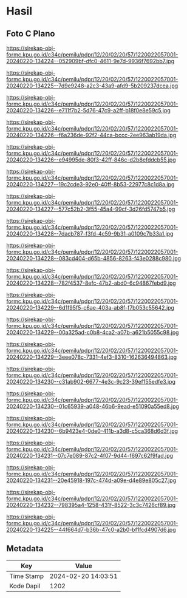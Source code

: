 # Hasil

## Foto C Plano

https://sirekap-obj-formc.kpu.go.id/c34c/pemilu/pdpr/12/20/02/20/57/1220022057001-20240220-134224--052909bf-dfc0-4611-9e7d-9936f7692bb7.jpg

https://sirekap-obj-formc.kpu.go.id/c34c/pemilu/pdpr/12/20/02/20/57/1220022057001-20240220-134225--7d9e9248-a2c3-43a9-afd9-5b209237dcea.jpg

https://sirekap-obj-formc.kpu.go.id/c34c/pemilu/pdpr/12/20/02/20/57/1220022057001-20240220-134226--e711f7b2-5d76-47c9-a2ff-b18f0e8e59c5.jpg

https://sirekap-obj-formc.kpu.go.id/c34c/pemilu/pdpr/12/20/02/20/57/1220022057001-20240220-134226--f6a236de-92f2-44ca-bccc-2ee963ab19da.jpg

https://sirekap-obj-formc.kpu.go.id/c34c/pemilu/pdpr/12/20/02/20/57/1220022057001-20240220-134226--e94995de-80f3-42ff-846c-d2b8efddcb55.jpg

https://sirekap-obj-formc.kpu.go.id/c34c/pemilu/pdpr/12/20/02/20/57/1220022057001-20240220-134227--19c2cde3-92e0-40ff-8b53-22977c8c1d8a.jpg

https://sirekap-obj-formc.kpu.go.id/c34c/pemilu/pdpr/12/20/02/20/57/1220022057001-20240220-134227--577c52b2-3f55-45a4-99cf-3d26fd5747b5.jpg

https://sirekap-obj-formc.kpu.go.id/c34c/pemilu/pdpr/12/20/02/20/57/1220022057001-20240220-134228--7dacb787-f3fd-4c59-9b31-a0109c7b33a1.jpg

https://sirekap-obj-formc.kpu.go.id/c34c/pemilu/pdpr/12/20/02/20/57/1220022057001-20240220-134228--083cd404-d65b-4856-8263-f43e0288c980.jpg

https://sirekap-obj-formc.kpu.go.id/c34c/pemilu/pdpr/12/20/02/20/57/1220022057001-20240220-134228--782f4537-8efc-47b2-abd0-6c94867febd9.jpg

https://sirekap-obj-formc.kpu.go.id/c34c/pemilu/pdpr/12/20/02/20/57/1220022057001-20240220-134229--6d1f95f5-c6ae-403a-ab8f-f7b053c55642.jpg

https://sirekap-obj-formc.kpu.go.id/c34c/pemilu/pdpr/12/20/02/20/57/1220022057001-20240220-134229--00a325ad-c0b8-4ca2-a07b-a621b5055c98.jpg

https://sirekap-obj-formc.kpu.go.id/c34c/pemilu/pdpr/12/20/02/20/57/1220022057001-20240220-134229--3eee078c-7331-4ef3-8310-162636494863.jpg

https://sirekap-obj-formc.kpu.go.id/c34c/pemilu/pdpr/12/20/02/20/57/1220022057001-20240220-134230--c31ab902-6677-4e3c-9c23-39ef155edfe3.jpg

https://sirekap-obj-formc.kpu.go.id/c34c/pemilu/pdpr/12/20/02/20/57/1220022057001-20240220-134230--01c65939-a048-46b6-9ead-e51090a55ed8.jpg

https://sirekap-obj-formc.kpu.go.id/c34c/pemilu/pdpr/12/20/02/20/57/1220022057001-20240220-134230--6b9423e4-0de0-411b-a3d8-c5ca368d6d3f.jpg

https://sirekap-obj-formc.kpu.go.id/c34c/pemilu/pdpr/12/20/02/20/57/1220022057001-20240220-134231--07c7e089-87c2-4f07-9d44-f697c62f9fad.jpg

https://sirekap-obj-formc.kpu.go.id/c34c/pemilu/pdpr/12/20/02/20/57/1220022057001-20240220-134231--20e45918-197c-474d-a09e-d4e89e805c27.jpg

https://sirekap-obj-formc.kpu.go.id/c34c/pemilu/pdpr/12/20/02/20/57/1220022057001-20240220-134232--798395a4-1258-431f-8522-3c3c7426cf89.jpg

https://sirekap-obj-formc.kpu.go.id/c34c/pemilu/pdpr/12/20/02/20/57/1220022057001-20240220-134225--44f664d7-b36b-47c0-a2b0-bf1fcd4907d6.jpg


## Metadata

| Key        | Value               |
| ---------- | ------------------- |
| Time Stamp | 2024-02-20 14:03:51 |
| Kode Dapil | 1202                |



